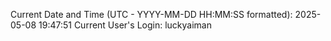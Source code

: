Current Date and Time (UTC - YYYY-MM-DD HH:MM:SS formatted): 2025-05-08 19:47:51
Current User's Login: luckyaiman
